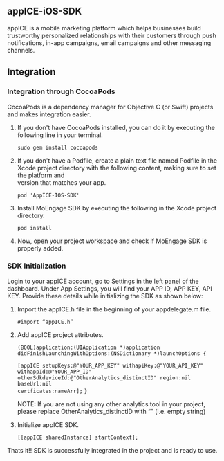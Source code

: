 ## appICE-iOS-SDK

appICE is a mobile marketing platform which helps businesses build trustworthy personalized relationships with their customers through push notifications, in-app campaigns, email campaigns and other messaging channels.

## Integration
### Integration through CocoaPods

CocoaPods is a dependency manager for Objective C (or Swift) projects and makes integration easier.
1. If you don't have CocoaPods installed, you can do it by executing the following line in your terminal.

   ```sudo gem install cocoapods```

2. If you don't have a Podfile, create a plain text file named Podfile in the Xcode project directory with the following content, making sure to set the platform and   
   version that matches your app.
   
   ```pod 'AppICE-IOS-SDK'```

3. Install MoEngage SDK by executing the following in the Xcode project directory.

   ```pod install```

4. Now, open your project workspace and check if MoEngage SDK is properly added.

### SDK Initialization

Login to your appICE account, go to Settings in the left panel of the dashboard. Under App Settings, you will find your APP ID, APP KEY, API KEY. Provide these details while initializing the SDK as shown below:
1. Import the appICE.h file in the beginning of your appdelegate.m file.

   ```#import “appICE.h”```

2. Add appICE project attributes.

   ```(BOOL)application:(UIApplication *)application didFinishLaunchingWithOptions:(NSDictionary *)launchOptions {```
  
   ```[appICE setupKeys:@"YOUR_APP_KEY" withapiKey:@"YOUR_API_KEY" withappId:@"YOUR_APP_ID" otherSdkdeviceId:@"OtherAnalytics_distinctID" region:nil baseUrl:nil```  
   ```certficates:nameArr];```
   ```}```
   
   NOTE: If you are not using any other analytics tool in your project, please replace OtherAnalytics_distinctID with “” (i.e. empty string)
   
3. Initialize appICE SDK.

   ```[[appICE sharedInstance] startContext];```
   
Thats it!! SDK is successfully integrated in the project and is ready to use.
